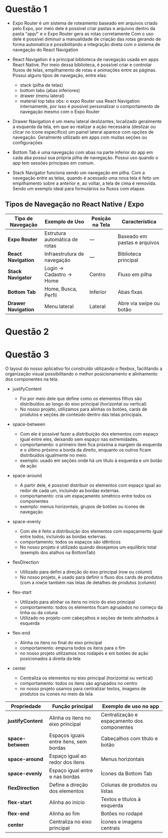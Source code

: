 # Questão 1

- Expo Router
é um sistema de roteamento baseado em arquivos criado pelo Expo, por meio dele é possível criar pastas e arquivos dentro da pasta "app/" e o Expo Router gera as rotas corretamente
Com o uso dele é possível diminuir a manualidade de criação das rotas gerando de forma automatica e possibilitando a integração direta com o sistema de navegação do React Navigation

- React Navigation
é a principal biblioteca de navegação usada em apps React Native. Por meio dessa biblioteca, é possível criar e controlar fluxos de telas, empilhamento de rotas e animações entre as páginas.
Possui alguns tipos de navegação, entre elas:
    - stack (pilha de telas)
    - bottom tabs (abas inferiores)
    - drawer (menu lateral) 
    - material top tabs
obs: o expo Router usa React Navigation internamente, por isso é possível personalizar o comportamento de navegação mesmo com o Expo Router

- Drawer Navigation
é um menu lateral deslizantes, localizado geralmente a esquerda da tela, em que ao realizar a ação necessária (deslizar ou clicar no ícone específico) um painel lateral aparece com opções de navegação. Geralmente utilizado em apps com muitas seções ou configurações

- Bottom Tab
é uma navegação com abas na parte inferior do app em cada aba possui sua própria pilha de navegação. Possui uso quando o app tem sessões principais em comum.

- Stack Navigator
funciona sendo um navegação em pilha. Com a navegação entre as telas, quando é acessado uma nova tela é feito um empilhamento sobre a anterior e, ao voltar, a tela de cima é removida. Sendo um exemplo ideal para formulários ou fluxos com etapas.

## Tipos de Navegação no React Native / Expo

| Tipo de Navegação     | Exemplo de Uso                | Posição na Tela | Característica               |
| --------------------- | ----------------------------- | --------------- | ---------------------------- |
| **Expo Router**       | Estrutura automática de rotas | —               | Baseado em pastas e arquivos |
| **React Navigation**  | Infraestrutura de navegação   | —               | Biblioteca principal         |
| **Stack Navigator**   | Login → Cadastro → Home       | Centro          | Fluxo em pilha               |
| **Bottom Tab**        | Home, Busca, Perfil           | Inferior        | Abas fixas                   |
| **Drawer Navigation** | Menu lateral                  | Lateral         | Abre via swipe ou botão      |

# Questão 2

# Questão 3
O layout do nosso aplicativo foi construído utilizando o flexbox, facilitando a organização visual possibilitando o melhor posicionamento e alinhamento dos componentes na tela.

- justifyContent
	- Foi por meio dele que define como os elementos filhos são distribuídos ao longo do eixo principal (horizontal ou vertical)
	- No nosso projeto, utilizamos para alinhas os botões, cards de produtos e seções de conteúdo dentro das telas principais.

- space-between
	- Com ele é possível fazer a distribuição dos elementos com espaço igual entre eles, deixando sem espaço nas extremidades.
	- comportamento: o primeiro item fica próxima a margem da esquerda e o último próximo a borda da direito, enquanto os outros ficam distribuídos igualmente no meio.
	- exemplo: usado em seções onde há um título à esquerda e um botão de ação

- space-around
	- A partir dele, é possível distribuir os elementos com espaço igual ao redor de cada um, incluindo as bordas externas.
	- comportamento: cria um espaçamento simétrico entre todos os componentes
	- exemplo: menus horizontais, grupos de botões ou ícones de navegação

- space-evenly
	- Com ele é feito a distribuição dos elementos com espaçamento igual entre todos, incluindo as bordas externas.
	- comportamento: todos os espaços são idênticos
	- No nosso projeto é utilizado quando desejamos um equilíbrio total (exemplo dos atalhos na BottomTab)

- flexDirection
	- Utilizado para defini a direção do eixo principal (row ou column)
	- No nosso projeto, é usado para definir o fluxo dos cards de produtos (com a row)e também nas telas de detalhes de produtos (column)

- flex-start
	- Utilizado para alinhar os itens no início do eixo principal
	- comportamento: todos os elementos ficam agrupados no começo da linha ou da coluna
	- Utilizado no projeto com cabeçalhos e seções de texto alinhados à esquerda

- flex-end
	- Alinha os itens no final do eixo principal
	- comportamento: empurra todos os itens para o fim
	- no nosso projeto utilizamos nos rodapés e em botões de ação posicionados à direita da tela

- center
	- Centraliza os elementos no eixo principal (horizontal ou vertical)
	- comportamento: todos os itens são agrupados no centro
	- no nosso projeto usamos para centralizar textos, imagens de produtos ou ícones no meio da tela


| Propriedade        | Função principal                       | Exemplo de uso no app                       |
| ------------------ | -------------------------------------- | ------------------------------------------- |
| **justifyContent** | Alinha os itens no eixo principal      | Centralização e espaçamento dos componentes |
| **space-between**  | Espaços iguais entre itens, sem bordas | Cabeçalhos com título e botão               |
| **space-around**   | Espaço igual ao redor dos itens        | Menus horizontais                           |
| **space-evenly**   | Espaço igual entre e nas bordas        | Ícones da Bottom Tab                        |
| **flexDirection**  | Define a direção dos elementos         | Colunas de produtos ou listas               |
| **flex-start**     | Alinha ao início                       | Textos e títulos à esquerda                 |
| **flex-end**       | Alinha ao fim                          | Botões no rodapé                            |
| **center**         | Centraliza no eixo principal           | Ícones e imagens centrais                   |
